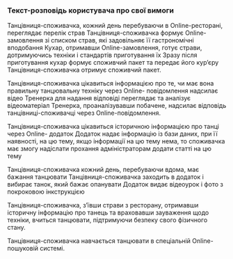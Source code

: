 ### Текст-розповідь користувача про свої вимоги

Танцівниця-споживачка, кожний день перебуваючи в Online-ресторані, переглядає перелік страв
Танцівниця-споживачка формує Online-замовлення зі списком страв, які задовільняє її гастрономічні вподобання
Кухар, отримавши Online-замовлення, готує страви, дотримуючись техніки і стандартів приготування їх
Зразу  після приготування кухар формує  споживчий пакет та передає
його кур’єру
Танцівниця-споживачка отримує споживчий пакет.

Танцівниця-споживачка цікавиться  інформацією про те, чи має вона правильну танцювальну техніку  через  Online-
повідомлення надсилає відео 
Тренерка для надання відповіді переглядає та аналізує відеоматеріал
Тренерка, проаналізувавши побачене, надсилає відповідь танцівниці-споживачці через Online-повідомлення.

Танцівниця-споживачка цікавиться історичною інформацією про танці  через  Online-
додаток 
Додаток надає інформацію із бази даних, при її наявності, на цю тему, якщо інформації на цю тему нема, то споживачка має змогу надіслати прохання адміністраторам додати статті на цю тему

Танцівниця-споживачка кожний день, перебуваючи вдома, має бажання танцювати
Танцівниця-споживачка заходить в додаток і вибирає танок, який бажає опанувати
Додаток видає відеоурок і фото з покроковою інкструкцією 

Танцівниця-споживачка, з’ївши страви з ресторану, отримавши історичну інформацію про танець  та враховавши зауваження щодо техніки, вчиться танцювати, підтримуючи безпеку свого фізичного стану.

Танцівниця-споживачка навчається танцювати в спеціальній Online-пошуковій системі.

